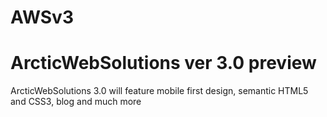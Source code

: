 AWSv3
=====

ArcticWebSolutions ver 3.0 preview
==================================
ArcticWebSolutions 3.0 will feature mobile first design, semantic HTML5 and CSS3, blog and much more
